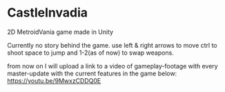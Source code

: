 # CastleInvadia
2D MetroidVania game made in Unity

Currently no story behind the game.
use left & right arrows to move
ctrl to shoot
space to jump
and 1-2(as of now) to swap weapons.

from now on I will upload a link to a video of gameplay-footage with every master-update with the current features in the game below:
https://youtu.be/9MwxzCDDQ0E
